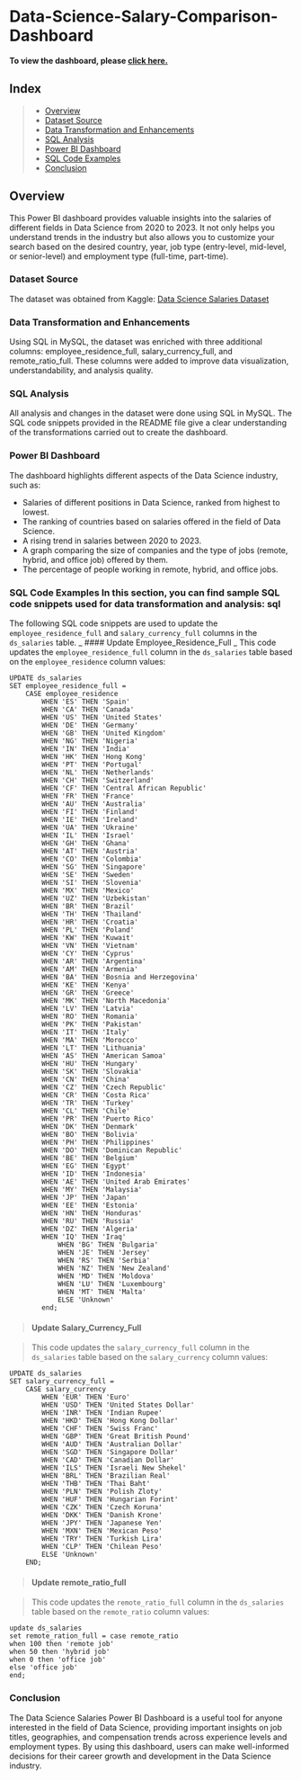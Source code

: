 # Data-Science-Salary-Comparison-Dashboard

**To view the dashboard, please [click here.](https://app.powerbi.com/view?r=eyJrIjoiZTdlNzExNDktM2RkMi00MzBhLTljYmUtNmQ0Mjc2MzlhNzZlIiwidCI6ImE5ZGQ1OTEwLTZmMTktNDk5My04OGUyLWI0ZGMyZmQyZjhmYSJ9)**

## Index
> * [Overview](https://github.com/rohiitq/Data-Science-Salary-Comparison-Dashboard/blob/main/README.md#overview)</br>
> * [Dataset Source](https://github.com/rohiitq/Data-Science-Salary-Comparison-Dashboard/blob/main/README.md#dataset-source)</br>
> * [Data Transformation and Enhancements](https://github.com/rohiitq/Data-Science-Salary-Comparison-Dashboard/blob/main/README.md#data-transformation-and-enhancements)</br>
> * [SQL Analysis](https://github.com/rohiitq/Data-Science-Salary-Comparison-Dashboard/blob/main/README.md#SQL-Analysis)</br>
> * [Power BI Dashboard](https://github.com/rohiitq/Data-Science-Salary-Comparison-Dashboard/blob/main/README.md#Power-BI-Dashboard)</br>
> * [SQL Code Examples](https://github.com/rohiitq/Data-Science-Salary-Comparison-Dashboard/blob/main/README.md#sql-code-examples-in-this-section-you-can-find-sample-sql-code-snippets-used-for-data-transformation-and-analysis-sql)</br>
> * [Conclusion](https://github.com/rohiitq/Data-Science-Salary-Comparison-Dashboard/blob/main/README.md#Conclusion)</br>


## Overview

This Power BI dashboard provides valuable insights into the salaries of different fields in Data Science from 2020 to 2023. It not only helps you understand trends in the industry but also allows you to customize your search based on the desired country, year, job type (entry-level, mid-level, or senior-level) and employment type (full-time, part-time).

### Dataset Source

The dataset was obtained from Kaggle:
<a href ="https://www.kaggle.com/datasets/arnabchaki/data-science-salaries-2023">Data Science Salaries Dataset</a>

### Data Transformation and Enhancements

Using SQL in MySQL, the dataset was enriched with three additional columns: employee_residence_full, salary_currency_full, and remote_ratio_full. These columns were added to improve data visualization, understandability, and analysis quality.

### SQL Analysis

All analysis and changes in the dataset were done using SQL in MySQL. The SQL code snippets provided in the README file give a clear understanding of the transformations carried out to create the dashboard.

### Power BI Dashboard

The dashboard highlights different aspects of the Data Science industry, such as:

- Salaries of different positions in Data Science, ranked from highest to lowest.
- The ranking of countries based on salaries offered in the field of Data Science.
- A rising trend in salaries between 2020 to 2023.
- A graph comparing the size of companies and the type of jobs (remote, hybrid, and office job) offered by them.
- The percentage of people working in remote, hybrid, and office jobs.

### SQL Code Examples In this section, you can find sample SQL code snippets used for data transformation and analysis: sql

The following SQL code snippets are used to update the `employee_residence_full` and `salary_currency_full` columns in the `ds_salaries` table.
	_ #### Update Employee_Residence_Full
		_ This code updates the `employee_residence_full` column in the `ds_salaries` table based on the `employee_residence` column values:
```
UPDATE ds_salaries
SET employee_residence_full = 
    CASE employee_residence 
        WHEN 'ES' THEN 'Spain'
        WHEN 'CA' THEN 'Canada'
        WHEN 'US' THEN 'United States'
        WHEN 'DE' THEN 'Germany'
        WHEN 'GB' THEN 'United Kingdom'
        WHEN 'NG' THEN 'Nigeria'
        WHEN 'IN' THEN 'India'
        WHEN 'HK' THEN 'Hong Kong'
        WHEN 'PT' THEN 'Portugal'
        WHEN 'NL' THEN 'Netherlands'
        WHEN 'CH' THEN 'Switzerland'
        WHEN 'CF' THEN 'Central African Republic'
        WHEN 'FR' THEN 'France'
        WHEN 'AU' THEN 'Australia'
        WHEN 'FI' THEN 'Finland'
        WHEN 'IE' THEN 'Ireland'
        WHEN 'UA' THEN 'Ukraine'
        WHEN 'IL' THEN 'Israel'
        WHEN 'GH' THEN 'Ghana'
        WHEN 'AT' THEN 'Austria'
        WHEN 'CO' THEN 'Colombia'
        WHEN 'SG' THEN 'Singapore'
        WHEN 'SE' THEN 'Sweden'
        WHEN 'SI' THEN 'Slovenia'
        WHEN 'MX' THEN 'Mexico'
        WHEN 'UZ' THEN 'Uzbekistan'
        WHEN 'BR' THEN 'Brazil'
        WHEN 'TH' THEN 'Thailand'
        WHEN 'HR' THEN 'Croatia'
        WHEN 'PL' THEN 'Poland'
        WHEN 'KW' THEN 'Kuwait'
        WHEN 'VN' THEN 'Vietnam'
        WHEN 'CY' THEN 'Cyprus'
        WHEN 'AR' THEN 'Argentina'
        WHEN 'AM' THEN 'Armenia'
        WHEN 'BA' THEN 'Bosnia and Herzegovina'
        WHEN 'KE' THEN 'Kenya'
        WHEN 'GR' THEN 'Greece'
        WHEN 'MK' THEN 'North Macedonia'
        WHEN 'LV' THEN 'Latvia'
        WHEN 'RO' THEN 'Romania'
        WHEN 'PK' THEN 'Pakistan'
        WHEN 'IT' THEN 'Italy'
        WHEN 'MA' THEN 'Morocco'
        WHEN 'LT' THEN 'Lithuania'
        WHEN 'AS' THEN 'American Samoa'
        WHEN 'HU' THEN 'Hungary'
        WHEN 'SK' THEN 'Slovakia'
        WHEN 'CN' THEN 'China'
        WHEN 'CZ' THEN 'Czech Republic'
        WHEN 'CR' THEN 'Costa Rica'
        WHEN 'TR' THEN 'Turkey'
        WHEN 'CL' THEN 'Chile'
        WHEN 'PR' THEN 'Puerto Rico'
        WHEN 'DK' THEN 'Denmark'
        WHEN 'BO' THEN 'Bolivia'
        WHEN 'PH' THEN 'Philippines'
        WHEN 'DO' THEN 'Dominican Republic'
        WHEN 'BE' THEN 'Belgium'
        WHEN 'EG' THEN 'Egypt'
        WHEN 'ID' THEN 'Indonesia'
        WHEN 'AE' THEN 'United Arab Emirates'
        WHEN 'MY' THEN 'Malaysia'
        WHEN 'JP' THEN 'Japan'
        WHEN 'EE' THEN 'Estonia'
        WHEN 'HN' THEN 'Honduras'
        WHEN 'RU' THEN 'Russia'
        WHEN 'DZ' THEN 'Algeria'
        WHEN 'IQ' THEN 'Iraq'
	    	WHEN 'BG' THEN 'Bulgaria'
	    	WHEN 'JE' THEN 'Jersey'
	    	WHEN 'RS' THEN 'Serbia'
	    	WHEN 'NZ' THEN 'New Zealand'
	    	WHEN 'MD' THEN 'Moldova'
	    	WHEN 'LU' THEN 'Luxembourg'
	    	WHEN 'MT' THEN 'Malta'
	    	ELSE 'Unknown'
        end;
```

> #### Update Salary_Currency_Full

> This code updates the `salary_currency_full` column in the `ds_salaries` table based on the `salary_currency` column values:
```
UPDATE ds_salaries
SET salary_currency_full = 
    CASE salary_currency
        WHEN 'EUR' THEN 'Euro'
        WHEN 'USD' THEN 'United States Dollar'
        WHEN 'INR' THEN 'Indian Rupee'
        WHEN 'HKD' THEN 'Hong Kong Dollar'
        WHEN 'CHF' THEN 'Swiss Franc'
        WHEN 'GBP' THEN 'Great British Pound'
        WHEN 'AUD' THEN 'Australian Dollar'
        WHEN 'SGD' THEN 'Singapore Dollar'
        WHEN 'CAD' THEN 'Canadian Dollar'
        WHEN 'ILS' THEN 'Israeli New Shekel'
        WHEN 'BRL' THEN 'Brazilian Real'
        WHEN 'THB' THEN 'Thai Baht'
        WHEN 'PLN' THEN 'Polish Zloty'
        WHEN 'HUF' THEN 'Hungarian Forint'
        WHEN 'CZK' THEN 'Czech Koruna'
        WHEN 'DKK' THEN 'Danish Krone'
        WHEN 'JPY' THEN 'Japanese Yen'
        WHEN 'MXN' THEN 'Mexican Peso'
        WHEN 'TRY' THEN 'Turkish Lira'
        WHEN 'CLP' THEN 'Chilean Peso'
        ELSE 'Unknown'
    END;
```

> #### Update remote_ratio_full

> This code updates the `remote_ratio_full` column in the `ds_salaries` table based on the `remote_ratio` column values:
```
update ds_salaries
set remote_ration_full = case remote_ratio
when 100 then 'remote job'
when 50 then 'hybrid job'
when 0 then 'office job'
else 'office job'
end;
```

### Conclusion

The Data Science Salaries Power BI Dashboard is a useful tool for anyone interested in the field of Data Science, providing important insights on job titles, geographies, and compensation trends across experience levels and employment types. By using this dashboard, users can make well-informed decisions for their career growth and development in the Data Science industry.
